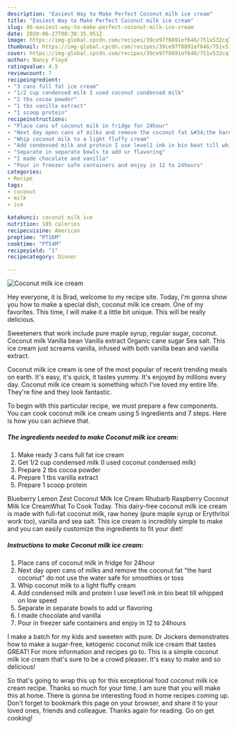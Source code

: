 ```yaml
---
description: "Easiest Way to Make Perfect Coconut milk ice cream"
title: "Easiest Way to Make Perfect Coconut milk ice cream"
slug: 46-easiest-way-to-make-perfect-coconut-milk-ice-cream
date: 2020-06-27T08:38:35.951Z
image: https://img-global.cpcdn.com/recipes/39ce97f8891ef646/751x532cq70/coconut-milk-ice-cream-recipe-main-photo.jpg
thumbnail: https://img-global.cpcdn.com/recipes/39ce97f8891ef646/751x532cq70/coconut-milk-ice-cream-recipe-main-photo.jpg
cover: https://img-global.cpcdn.com/recipes/39ce97f8891ef646/751x532cq70/coconut-milk-ice-cream-recipe-main-photo.jpg
author: Nancy Floyd
ratingvalue: 4.5
reviewcount: 7
recipeingredient:
- "3 cans full fat ice cream"
- "1/2 cup condensed milk I used coconut condensed milk"
- "2 tbs cocoa powder"
- "1 tbs vanilla extract"
- "1 scoop protein"
recipeinstructions:
- "Place cans of coconut milk in fridge for 24hour"
- "Next day open cans of milks and remove the coconut fat &#34;the hard coconut&#34; do not use the water safe for smoothies or toss"
- "Whip coconut milk to a light fluffy cream"
- "Add condensed milk and protein I use level1 ink in bio beat till whipped on low speed"
- "Separate in separate bowls to add ur flavoring"
- "I made chocolate and vanilla"
- "Pour in freezer safe containers and enjoy in 12 to 24hours"
categories:
- Recipe
tags:
- coconut
- milk
- ice

katakunci: coconut milk ice 
nutrition: 185 calories
recipecuisine: American
preptime: "PT16M"
cooktime: "PT54M"
recipeyield: "1"
recipecategory: Dinner

---
```



![Coconut milk ice cream](https://img-global.cpcdn.com/recipes/39ce97f8891ef646/751x532cq70/coconut-milk-ice-cream-recipe-main-photo.jpg)

Hey everyone, it is Brad, welcome to my recipe site. Today, I'm gonna show you how to make a special dish, coconut milk ice cream. One of my favorites. This time, I will make it a little bit unique. This will be really delicious.

Sweeteners that work include pure maple syrup, regular sugar, coconut. Coconut milk Vanilla bean Vanilla extract Organic cane sugar Sea salt. This ice cream just screams vanilla, infused with both vanilla bean and vanilla extract.

Coconut milk ice cream is one of the most popular of recent trending meals on earth. It's easy, it's quick, it tastes yummy. It's enjoyed by millions every day. Coconut milk ice cream is something which I've loved my entire life. They're fine and they look fantastic.


To begin with this particular recipe, we must prepare a few components. You can cook coconut milk ice cream using 5 ingredients and 7 steps. Here is how you can achieve that.

##### The ingredients needed to make Coconut milk ice cream:

1. Make ready 3 cans full fat ice cream
1. Get 1/2 cup condensed milk (I used coconut condensed milk)
1. Prepare 2 tbs cocoa powder
1. Prepare 1 tbs vanilla extract
1. Prepare 1 scoop protein


Blueberry Lemon Zest Coconut Milk Ice Cream Rhubarb Raspberry Coconut Milk Ice CreamWhat To Cook Today. This dairy-free coconut milk ice cream is made with full-fat coconut milk, raw honey (pure maple syrup or Erythritol work too), vanilla and sea salt. This ice cream is incredibly simple to make and you can easily customize the ingredients to fit your diet! 

##### Instructions to make Coconut milk ice cream:

1. Place cans of coconut milk in fridge for 24hour
1. Next day open cans of milks and remove the coconut fat &#34;the hard coconut&#34; do not use the water safe for smoothies or toss
1. Whip coconut milk to a light fluffy cream
1. Add condensed milk and protein I use level1 ink in bio beat till whipped on low speed
1. Separate in separate bowls to add ur flavoring
1. I made chocolate and vanilla
1. Pour in freezer safe containers and enjoy in 12 to 24hours


I make a batch for my kids and sweeten with pure. Dr Jockers demonstrates how to make a sugar-free, ketogenic coconut milk ice cream that tastes GREAT! For more information and recipes go to. This is a simple coconut milk ice cream that&#39;s sure to be a crowd pleaser. It&#39;s easy to make and so delicious! 

So that's going to wrap this up for this exceptional food coconut milk ice cream recipe. Thanks so much for your time. I am sure that you will make this at home. There is gonna be interesting food in home recipes coming up. Don't forget to bookmark this page on your browser, and share it to your loved ones, friends and colleague. Thanks again for reading. Go on get cooking!
